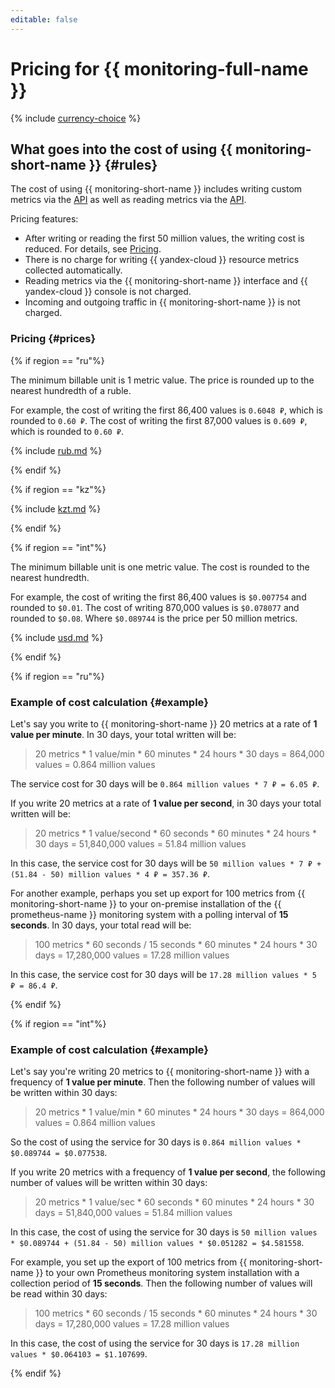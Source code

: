 ```yaml
---
editable: false
---
```

# Pricing for {{ monitoring-full-name }}

{% include [currency-choice](../_includes/pricing/currency-choice.md) %}

## What goes into the cost of using {{ monitoring-short-name }} {#rules}

The cost of using {{ monitoring-short-name }} includes writing custom metrics via the [API](api-ref/index.md) as well as reading metrics via the [API](api-ref/index.md).

Pricing features:

* After writing or reading the first 50 million values, the writing cost is reduced. For details, see [Pricing](#prices).
* There is no charge for writing {{ yandex-cloud }} resource metrics collected automatically.
* Reading metrics via the {{ monitoring-short-name }} interface and {{ yandex-cloud }}  console is not charged.
* Incoming and outgoing traffic in {{ monitoring-short-name }} is not charged.

### Pricing {#prices}

{% if region == "ru"%}

The minimum billable unit is 1 metric value. The price is rounded up to the nearest hundredth of a ruble.

For example, the cost of writing the first 86,400 values is `0.6048 ₽`, which is rounded to `0.60 ₽`. The cost of writing the first 87,000 values is `0.609 ₽`, which is rounded to `0.60 ₽`.
         
{% include [rub.md](../_pricing/monitoring/rub.md) %}
         
{% endif %}
         
{% if region == "kz"%}
         
{% include [kzt.md](../_pricing/monitoring/kzt.md) %}
         
{% endif %}
         
{% if region == "int"%}

The minimum billable unit is one metric value. The cost is rounded to the nearest hundredth.

For example, the cost of writing the first 86,400 values is `$0.007754` and rounded to `$0.01`. The cost of writing 870,000 values is `$0.078077` and rounded to `$0.08`. Where `$0.089744` is the price per 50 million metrics. 
         
{% include [usd.md](../_pricing/monitoring/usd.md) %}
         
{% endif %}

{% if region == "ru"%}

### Example of cost calculation {#example}

Let's say you write to {{ monitoring-short-name }} 20 metrics at a rate of **1 value per minute**. In 30 days, your total written will be:

> 20 metrics * 1 value/min * 60 minutes * 24 hours * 30 days = 864,000 values = 0.864 million values

The service cost for 30 days will be `0.864 million values * 7 ₽ = 6.05 ₽`.

If you write 20 metrics at a rate of **1 value per second**, in 30 days your total written will be:

> 20 metrics * 1 value/second * 60 seconds * 60 minutes * 24 hours * 30 days = 51,840,000 values = 51.84 million values

In this case, the service cost for 30 days will be `50 million values * 7 ₽ + (51.84 - 50) million values * 4 ₽ = 357.36 ₽`.

For another example, perhaps you set up export for 100 metrics from {{ monitoring-short-name }} to your on-premise installation of the {{ prometheus-name }} monitoring system with a polling interval of **15 seconds**. In 30 days, your total read will be:

> 100 metrics * 60 seconds / 15 seconds * 60 minutes * 24 hours * 30 days = 17,280,000 values = 17.28 million values

In this case, the service cost for 30 days will be `17.28 million values * 5 ₽ = 86.4 ₽`.

{% endif %}

{% if region == "int"%}

### Example of cost calculation {#example}

Let's say you're writing 20 metrics to {{ monitoring-short-name }} with a frequency of **1 value per minute**. Then the following number of values will be written within 30 days:

>20 metrics * 1 value/min * 60 minutes * 24 hours * 30 days = 864,000 values = 0.864 million values

So the cost of using the service for 30 days is `0.864 million values * $0.089744 = $0.077538`.

If you write 20 metrics with a frequency of **1 value per second**, the following number of values will be written within 30 days:

>20 metrics * 1 value/sec * 60 seconds * 60 minutes * 24 hours * 30 days = 51,840,000 values = 51.84 million values

In this case, the cost of using the service for 30 days is `50 million values * $0.089744 + (51.84 - 50) million values * $0.051282 = $4.581558`.

For example, you set up the export of 100 metrics from {{ monitoring-short-name }} to your own Prometheus monitoring system installation with a collection period of **15 seconds**. Then the following number of values will be read within 30 days:

> 100 metrics * 60 seconds / 15 seconds * 60 minutes * 24 hours * 30 days = 17,280,000 values = 17.28 million values

In this case, the cost of using the service for 30 days is `17.28 million values * $0.064103 = $1.107699`.

{% endif %}
